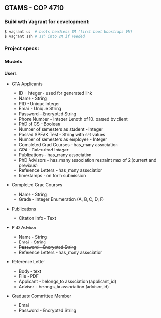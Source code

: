 ## GTAMS - COP 4710

### Build wth Vagrant for development:
```sh
$ vagrant up  # boots headless VM (first boot boostraps VM)
$ vagrant ssh # ssh into VM if needed
```

### Project specs:

### Models

#### Users
* GTA Applicants
  * ID - Integer - used for generated link
  * Name - String
  * PID - Unique Integer
  * Email - Unique String
  * ~~Password - Encrypted String~~
  * Phone Number - Integer Length of 10, parsed by client
  * PhD of CS - Boolean
  * Number of semesters as student - Integer
  * Passed SPEAK Test - String with set values
  * Number of semesters as employee - Integer
  * Completed Grad Courses - has_many association
  * GPA - Calcualted Integer
  * Publications - has_many association
  * PhD Advisors - has_many association restraint max of 2 (current and previous)
  * Reference Letters - has_many association
  * timestamps - on form submission

* Completed Grad Courses
  * Name - String
  * Grade - Integer Enumeration (A, B, C, D, F)

* Publications
  * Citation info - Text

* PhD Advisor
  * Name - String
  * Email - String
  * ~~Password - Encrypted String~~
  * Reference Letters - has_many association

* Reference Letter
  * Body - text
  * File - PDF
  * Applicant - belongs_to association (applicant_id)
  * Advisor - belongs_to association (advisor_id)

* Graduate Committee Member
  * Email
  * Password - Encrypted String
